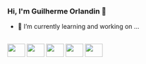 ### Hi, I'm Guilherme Orlandin 👋

- 🌱 I’m currently learning and working on ...
<div style="display: inline_block"><br>
    <img height="30" width="40" src="https://cdn.jsdelivr.net/gh/devicons/devicon@latest/icons/react/react-original.svg" />
    <img height="30" width="40" src="https://cdn.jsdelivr.net/gh/devicons/devicon@latest/icons/javascript/javascript-original.svg" />
    <img height="30" width="40" src="https://cdn.jsdelivr.net/gh/devicons/devicon@latest/icons/typescript/typescript-original.svg" />
    <img height="30" width="40" src="https://cdn.jsdelivr.net/gh/devicons/devicon@latest/icons/html5/html5-original-wordmark.svg" />
    <img height="30" width="40" src="https://cdn.jsdelivr.net/gh/devicons/devicon@latest/icons/css3/css3-original-wordmark.svg" />                         
</div>
